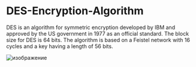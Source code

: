 # DES-Encryption-Algorithm
DES is an algorithm for symmetric encryption developed by IBM and approved by the US government in 1977 as an official standard. The block size for DES is 64 bits. The algorithm is based on a Feistel network with 16 cycles and a key having a length of 56 bits.

![изображение](https://user-images.githubusercontent.com/79583622/194758027-141ab2b1-b7bf-45f0-b113-d29e457f1817.png)
